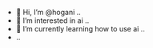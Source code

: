 - 👋 Hi, I’m @hogani ..
- 👀 I’m interested in ai ..
- 🌱 I’m currently learning how to use ai ..
- ..
  

<!---
hogani/hogani is a ✨ special ✨ repository because its `README.md` (this file) appears on your GitHub profile.
You can click the Preview link to take a look at your changes.
--->
